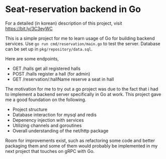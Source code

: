 # Seat-reservation backend in Go
For a detailed (in korean) description of this project, visit <https://bit.ly/3C3eyWC>

This is a simple project for me to learn usage of Go for building backend services. Use `go run cmd/reservation/main.go` to test the server. Database can be set up in `pkg/repository/data.sql`.

Here are some endpoints,
- GET /halls get all registered halls
- POST /halls register a hall (for admin)
- GET /reservation/:hallName reserve a seat in hall

The motivation for me to try out a go project was due to the fact that i had to implement a backend server specifically in Go at work. This project gave me a good foundation on the following.
- Project structure
- Database interaction for mysql and redis
- Depenency injection with services
- Utilizing channels and goroutines
- Overall understanding of the net/http package

Room for improvements exist, such as refactoring some code and better packaging them and some of them would probably be implemented in my next project that touches on gRPC with Go.
